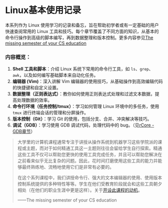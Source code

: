 # Linux基本使用记录

本系列作为 Linux 使用学习的记录和备忘，旨在帮助初学者或有一定基础的用户快速查阅常用的 Linux 工具和技巧。每个章节覆盖了不同方面的知识，从基本的命令行操作到高级的脚本编写，再到数据整理和版本控制。更多内容参见[The missing semester of your CS education](https://missing-semester-cn.github.io/)

### **内容概览：**

1. **Shell 工具和脚本**：介绍 Linux 系统下常用的命令行工具，如 `ls`、`grep`、`awk`，以及如何编写基础脚本来自动化任务。
2. **编辑器 (Vim)**：深入讲解 Vim 编辑器的使用技巧，从基础操作到高效编辑代码的快捷键和自定义设置。
3. **数据整理（正则表达式）**：教你如何使用正则表达式处理和过滤文本数据，提高处理数据的效率。
4. **命令行环境（任务控制/tmux）**：学习如何管理 Linux 环境中的多任务，使用 `tmux` 进行终端会话的管理和分屏操作。
5. **版本控制（Git）**：学习 Git 的使用，包括分支、合并、冲突解决等技巧。
6. **调试（GDB）**：学习使用 GDB 调试代码，处理代码中的 bug。（见[rCore - GDB章节](https://lzzs.fun/rCore-notebook/0-GDB.html)）

> 大学里的计算机课程通常专注于讲授从操作系统到机器学习这些学院派的课程或主题，而对于如何精通工具这一主题则往往会留给学生自行探索。精通这些工具不仅可以帮助您更快的使用工具完成任务，并且可以帮助您解决在之前看来似乎无比复杂的问题。因此，花时间打磨使用这些工具的能力并能够最终熟练地、流畅地使用它们是非常有必要的。
>
> 在这个系列课程中，我们讲授命令行、强大的文本编辑器的使用、使用版本控制系统提供的多种特性等等。学生在他们受教育阶段就会和这些工具朝夕相处（在他们的职业生涯中更是这样）。关于[开设此课程的动机](https://missing-semester-cn.github.io/about/)。
>
> ——The missing semester of your CS education

